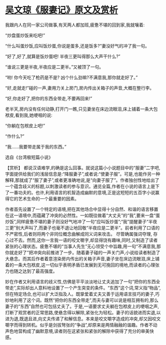 # [吴文琼《服妻记》原文及赏析](https://www.vrrw.net/wx/15125.html)

我跟内人在同一家公司做事,有天两人都加班,疲惫不堪的回到家,我就嚷着:

“炒盘蛋炒饭来吃吧!”

“什么叫蛋炒饭,应叫饭炒蛋,你说是蛋多,还是饭多?”妻没好气的冲了我一句。

“好了,好了,就算是饭炒蛋吧! 半夜三更叫得那么大声干什么?”

“谁说三更是半夜,半夜应是二更半。”又被顶了一句。

“哟! 你今天吃了枪药是不是? 凶个什么劲嘛?不满意我,那你就走好了。”

“好,走就走!”碰的一声,妻用力关上房门,房内传出关箱子的声音,大概在整行李。

“好,你走好了,把你的东西全带走,不要再回来!”

老半天,房内没有任何动静,打开门一瞧,只见妻坐在床边流眼泪,床上铺着一条大包袱皮,看到我,她哽咽的说:

“你躺在包袱皮上吧!”

“作什么?”

“我……我要带走属于我的东西。”

选自《台湾极短篇小说》



【赏析】 都说汉语难学,的确是这么回事。就说这篇小小说题目中的“服妻”二字吧,字面提供给我们的浅层信息是:“降服妻子”,或者说:“使妻子服”。可是,也能作另一种解释,那就成了“服了妻子”,或者更准确地说,是“向妻子服了”。作者独创性地给出了一个蕴含歧义的标题,以刺激读者的参与意识。通览全篇,作者在小说的语言上是下了一番功夫的。也许,利用语言的机智造成幽默的意境,正是这短短的五百字小说赢得它的艺术生命的一个最重要的因素。

作者首先设置了一个特定的语境,把在其他场合中显得十分自然、和谐的语言移置在这一语境中,而蕴藏了冲突的必然性。一如既往做着“大丈夫”的“我”,要来一盘“蛋炒饭”,同样疲惫不堪的妻子则没好气地冲了一句“应叫饭炒蛋”;“我”提醒妻子“半夜三更”别大声叫了,而妻子也毫不退让地回敬“半夜应是二更半”。前者利用了口语的不严密性,后者则将两个非同位概念曲解成同义词来攻击。 尽管确属强词夺理, 存心过不去。然而,这你一言我一语的咬文嚼字,却显得饶有趣味,同时,又制造了读者紧张的心理状态。疲惫不堪的“当事人先生”无心领受个中旨趣,用一句“不满意我,那你就走好了”把冲突向前推进了一步。随着妻子碰的一声关门声,小说给读者制造了大悬念。而其后作者着意渲染房内传出的关箱子声音,妻子坐在床边流眼泪,床上铺着的一条大包袱皮,这一切似乎表明矛盾已发展到无可挽回的境地,而读者的心理张力也随之达到了最高强度。

妙在作者又利用语言的歧义性,仿佛是平平淡淡地让丈夫追加了一句“把你的东西全带走”,实际却出人意料地设置了一个产生突变的条件。“东西”这个词,常义指“物品”,但在特定场合,也可以扩大泛指及人。既挚爱着丈夫又善于运用语言技巧的妻子,巧妙地利用了这个词。既然“把你的东西全带走”,而夫与妻可以说是相互拥有的,那么妻子的“东西”自然也可包括丈夫了。于是,一语要求丈夫躺在包袱皮上的哽咽之声,打断了观赏者的正常思路,使悬念得以解除,紧张化为轻松。妻子的话貌进而实退,以进为退,既退且进,向丈夫传递了和解信息。本来是咬文嚼字造成的冲突,却又因咬文嚼字而得到转机。似乎是剑拔弩张的“争战”,却原来是两情融融的谐趣。作者不动声色地营构成了幽默意境,读者则在这紧张和紧张的解除中获得了充分的审美快感。

